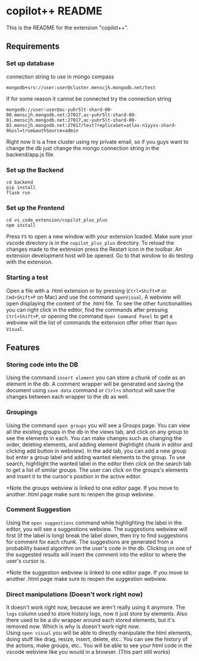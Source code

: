 # copilot++ README

This is the README for the extension "copilot++". 

## Requirements
### Set up database
connection string to use in mongo compass
```
mongodb+srv://user:user@cluster.menscjh.mongodb.net/test
```
If for some reason it cannot be connected try the connection string <br/>
```
mongodb://user:user@ac-yuhr5lt-shard-00-00.menscjh.mongodb.net:27017,ac-yuhr5lt-shard-00-01.menscjh.mongodb.net:27017,ac-yuhr5lt-shard-00-02.menscjh.mongodb.net:27017/test?replicaSet=atlas-n1yyxs-shard-0&ssl=true&authSource=admin
```
Right now it is a free cluster using my private email, so if you guys want to change the db just change the mongo connection string in the backend/app.js file. <br/>
### Set up the Backend
```
cd backend
pip install
flask run
```
### Set up the Frontend
```
cd vs_code_extension/copilot_plus_plus
npm install
````

Press `F5` to open a new window with your extension loaded. Make sure your vscode directory is in the `copilot_plus_plus` directory. To reload the changes made to the extension press the Restart icon in the toolbar. An extension development host will be opened. Go to that window to do testing with the extension.

### Starting a test
Open a file with a .html extension or by pressing (`Ctrl+Shift+P` or `Cmd+Shift+P` on Mac) and use the command `openVisual`.
A webview will open displaying the content of the .html file.
To see the other functionalities you can right click in the editor, find the commands after pressing `Ctrl+Shift+P`, or opening the command `Open Command Panel` to get a webview will the list of commands the extension offer other than `Open Visual`.


## Features
### Storing code into the DB
Using the command `insert element` you can store a chunk of code as an element in the db. A comment wrapper will be generated and saving the document using `save data` command or `Ctrl+s` shortcut will save the changes between each wrapper to the db as well. 
### Groupings 
Using the command `open groups` you will see a Groups page. You can view all the existing groups in the db in the views tab, and click on any group to see the elements in each. You can make changes such as changing the order, deleting elements, and adding element (hightlight chunk in editor and clicking add button in webview). In the add tab, you can add a new group but enter a group label and adding wanted elements to the group. To use search, hightlight the wanted label in the editor then click on the search tab to get a list of similar groups. The user can click on the groups's elements and insert it to the cursor's position in the active editor.

*Note the groups webview is linked to one editor page. If you move to another .html page make sure to reopen the group webview.

### Comment Suggestion
Using the `open suggestions` command while highlighting the label in the editor, you will see a suggestions webview. The suggestions webview will first (if the label is long) break the label down, then try to find suggestions for comment for each chunk. The suggestions are generated from a probability based algorithm on the user's code in the db. Clicking on one of the suggested results will insert the comment into the editor to where the user's cursor is.

*Note the suggestion webview is linked to one editor page. If you move to another .html page make sure to reopen the suggestion webview.

### 
### Direct manipulations (Doesn't work right now)
It doesn't work right now, because we aren't really using it anymore. The `logs` column used to store history logs, now it just store by elements. Also there used to be a div wrapper around each stored elements, but it's removed now. Which is why is doesn't work right now.<br/> 
Using `open visual` you will be able to directly manipulate the html elements, doing stuff like drag, resize, insert, delete, etc.. You can see the history of the actions, make groups, etc.. You will be able to see your html code in the vscode webview like you would in a browser. (This part still works)

